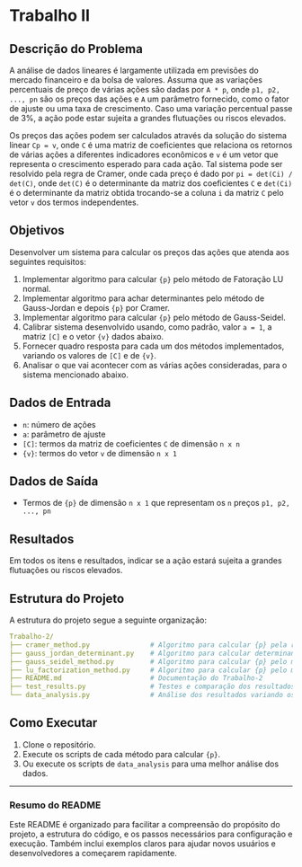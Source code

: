 # Trabalho II

## Descrição do Problema
A análise de dados lineares é largamente utilizada em previsões do mercado financeiro e da bolsa de valores. Assuma que as variações percentuais de preço de várias ações são dadas por `A * p`, onde `p1, p2, ..., pn` são os preços das ações e `A` um parâmetro fornecido, como o fator de ajuste ou uma taxa de crescimento. Caso uma variação percentual passe de 3%, a ação pode estar sujeita a grandes flutuações ou riscos elevados.

Os preços das ações podem ser calculados através da solução do sistema linear `Cp = v`, onde `C` é uma matriz de coeficientes que relaciona os retornos de várias ações a diferentes indicadores econômicos e `v` é um vetor que representa o crescimento esperado para cada ação. Tal sistema pode ser resolvido pela regra de Cramer, onde cada preço é dado por `pi = det(Ci) / det(C)`, onde `det(C)` é o determinante da matriz dos coeficientes `C` e `det(Ci)` é o determinante da matriz obtida trocando-se a coluna `i` da matriz `C` pelo vetor `v` dos termos independentes.

## Objetivos
Desenvolver um sistema para calcular os preços das ações que atenda aos seguintes requisitos:
1. Implementar algoritmo para calcular `{p}` pelo método de Fatoração LU normal.
2. Implementar algoritmo para achar determinantes pelo método de Gauss-Jordan e depois `{p}` por Cramer.
3. Implementar algoritmo para calcular `{p}` pelo método de Gauss-Seidel.
4. Calibrar sistema desenvolvido usando, como padrão, valor `a = 1`, a matriz `[C]` e o vetor `{v}` dados abaixo.
5. Fornecer quadro resposta para cada um dos métodos implementados, variando os valores de `[C]` e de `{v}`.
6. Analisar o que vai acontecer com as várias ações consideradas, para o sistema mencionado abaixo.

## Dados de Entrada
- `n`: número de ações
- `a`: parâmetro de ajuste
- `[C]`: termos da matriz de coeficientes `C` de dimensão `n x n`
- `{v}`: termos do vetor `v` de dimensão `n x 1`

## Dados de Saída
- Termos de `{p}` de dimensão `n x 1` que representam os `n` preços `p1, p2, ..., pn`

## Resultados
Em todos os itens e resultados, indicar se a ação estará sujeita a grandes flutuações ou riscos elevados.

## Estrutura do Projeto
A estrutura do projeto segue a seguinte organização:
```yaml
Trabalho-2/
├── cramer_method.py               # Algoritmo para calcular {p} pela regra de Cramer
├── gauss_jordan_determinant.py    # Algoritmo para calcular determinantes pelo método de Gauss-Jordan
├── gauss_seidel_method.py         # Algoritmo para calcular {p} pelo método de Gauss-Seidel
├── lu_factorization_method.py     # Algoritmo para calcular {p} pelo método de Fatoração LU
├── README.md                      # Documentação do Trabalho-2
├── test_results.py                # Testes e comparação dos resultados por método
└── data_analysis.py               # Análise dos resultados variando os valores de [C] e {v}
```

## Como Executar
1. Clone o repositório.
2. Execute os scripts de cada método para calcular `{p}`.
3. Ou execute os scripts de `data_analysis` para uma melhor análise dos dados.

---

### Resumo do README
Este README é organizado para facilitar a compreensão do propósito do projeto, a estrutura do código, e os passos necessários para configuração e execução. Também inclui exemplos claros para ajudar novos usuários e desenvolvedores a começarem rapidamente.
